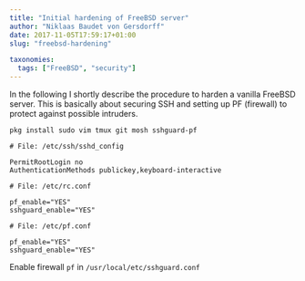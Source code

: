 ```yaml
---
title: "Initial hardening of FreeBSD server"
author: "Niklaas Baudet von Gersdorff"
date: 2017-11-05T17:59:17+01:00
slug: "freebsd-hardening"

taxonomies:
  tags: ["FreeBSD", "security"]
---
```


In the following I shortly describe the procedure to harden a vanilla FreeBSD server. This is basically about securing SSH and setting up PF (firewall) to protect against possible intruders.

```
pkg install sudo vim tmux git mosh sshguard-pf
```

```
# File: /etc/ssh/sshd_config

PermitRootLogin no
AuthenticationMethods publickey,keyboard-interactive
```

```
# File: /etc/rc.conf

pf_enable="YES"
sshguard_enable="YES"
```

```
# File: /etc/pf.conf

pf_enable="YES"
sshguard_enable="YES"
```

Enable firewall `pf` in `/usr/local/etc/sshguard.conf`
